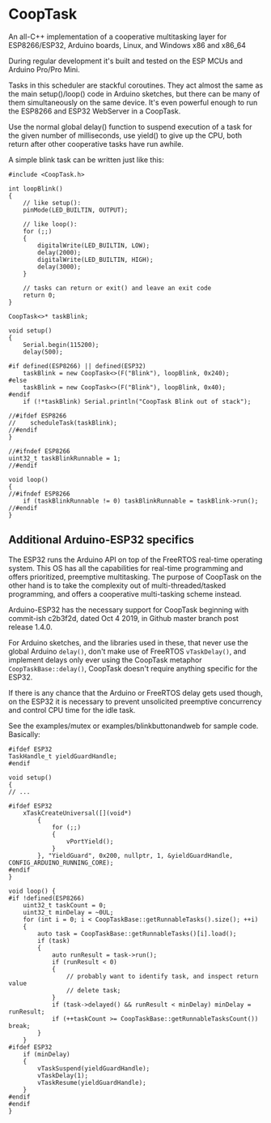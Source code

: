 # CoopTask
An all-C++ implementation of a cooperative multitasking layer for ESP8266/ESP32,
Arduino boards, Linux, and Windows x86 and x86_64

During regular development it's built and tested on the ESP MCUs and
Arduino Pro/Pro Mini.

Tasks in this scheduler are stackful coroutines. They act almost the same as
the main setup()/loop() code in Arduino sketches, but there can be many of them
simultaneously on the same device. It's even powerful enough to run the
ESP8266 and ESP32 WebServer in a CoopTask.

Use the normal global delay() function to suspend execution of a task for the
given number of milliseconds, use yield() to give up the CPU, both return after
other cooperative tasks have run awhile.

A simple blink task can be written just like this:

```
#include <CoopTask.h>

int loopBlink()
{
	// like setup():
    pinMode(LED_BUILTIN, OUTPUT);
    
    // like loop():
    for (;;)
    {
        digitalWrite(LED_BUILTIN, LOW);
        delay(2000);
        digitalWrite(LED_BUILTIN, HIGH);
        delay(3000);
    }

    // tasks can return or exit() and leave an exit code
    return 0;
}

CoopTask<>* taskBlink;

void setup()
{
    Serial.begin(115200);
    delay(500);

#if defined(ESP8266) || defined(ESP32)
    taskBlink = new CoopTask<>(F("Blink"), loopBlink, 0x240);
#else
    taskBlink = new CoopTask<>(F("Blink"), loopBlink, 0x40);
#endif
    if (!*taskBlink) Serial.println("CoopTask Blink out of stack");

//#ifdef ESP8266
//    scheduleTask(taskBlink);
//#endif
}

//#ifndef ESP8266
uint32_t taskBlinkRunnable = 1;
//#endif

void loop()
{
//#ifndef ESP8266
    if (taskBlinkRunnable != 0) taskBlinkRunnable = taskBlink->run();
//#endif
}
```

## Additional Arduino-ESP32 specifics
The ESP32 runs the Arduino API on top of the FreeRTOS real-time operating system.
This OS has all the capabilities for real-time programming and offers prioritized,
preemptive multitasking. The purpose of CoopTask on the other hand is to take
the complexity out of multi-threaded/tasked programming, and offers a cooperative
multi-tasking scheme instead.

Arduino-ESP32 has the necessary support for CoopTask beginning with
commit-ish c2b3f2d, dated Oct 4 2019, in Github master branch post release 1.4.0.

For Arduino sketches, and the libraries used in these, that never use the global
Arduino `delay()`, don't make use of FreeRTOS `vTaskDelay()`, and implement
delays only ever using the CoopTask metaphor `CoopTaskBase::delay()`, CoopTask
doesn't require anything specific for the ESP32.

If there is any chance that the Arduino or FreeRTOS delay gets used though,
on the ESP32 it is necessary to prevent unsolicited preemptive concurrency
and control CPU time for the idle task.

See the examples/mutex or examples/blinkbuttonandweb for sample code. Basically:

```
#ifdef ESP32
TaskHandle_t yieldGuardHandle;
#endif

void setup()
{
// ...

#ifdef ESP32
    xTaskCreateUniversal([](void*)
        {
            for (;;)
            {
                vPortYield();
            }
        }, "YieldGuard", 0x200, nullptr, 1, &yieldGuardHandle, CONFIG_ARDUINO_RUNNING_CORE);
#endif
}

void loop() {
#if !defined(ESP8266)
    uint32_t taskCount = 0;
    uint32_t minDelay = ~0UL;
    for (int i = 0; i < CoopTaskBase::getRunnableTasks().size(); ++i)
    {
        auto task = CoopTaskBase::getRunnableTasks()[i].load();
        if (task)
        {
            auto runResult = task->run();
            if (runResult < 0)
            {
            	// probably want to identify task, and inspect return value
                // delete task;
            }
            if (task->delayed() && runResult < minDelay) minDelay = runResult;
            if (++taskCount >= CoopTaskBase::getRunnableTasksCount()) break;
        }
    }
#ifdef ESP32
    if (minDelay)
    {
        vTaskSuspend(yieldGuardHandle);
        vTaskDelay(1);
        vTaskResume(yieldGuardHandle);
    }
#endif
#endif
}
```